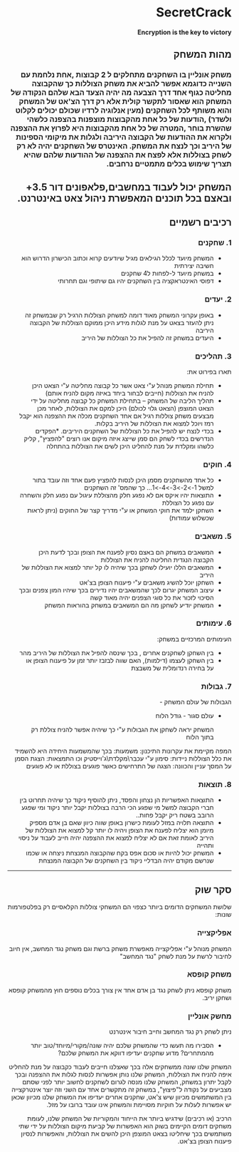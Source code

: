 <div dir='rtl' lang='he'>

# SecretCrack

**Encryption is the key to victory**

## מהות המשחק


### משחק אונליין בו השחקנים מתחלקים ל 2 קבוצות ,אחת נלחמת עם השנייה כדוגמא אפשר להביא את משחק הצוללות כך שהקבוצה מחליטה כגוף אחד דרך הצבעה מה יהיה הצעד הבא  שלהם הנקודה של המשחק הוא שאסור לתקשר קולית אלא רק דרך הצ'אט של המשחק והוא משותף לכל השחקנים (מעין אנלוגיה לרדיו שכולם יכולים לקלוט ולשדר) ,הודעות של כל אחת מהקבוצות מוצפנות בהצפנה כלשהי שהשרת בוחר ,המטרה של כל אחת מהקבוצות היא לפרוץ את ההצפנה ולקרוא את ההודעות של הקבוצה היריבה ולגלות את מיקומי הספינות של היריב וכך לנצח את המשחק. האינטרס של השחקנים יהיה לא רק לשחק בצוללות אלא לפצח את ההצפנה של ההודעות שלהם שהיא תצריך שימוש בכלים מתמטיים נרחבים.
המשחק יכול לעבוד במחשבים,פלאפונים דור 3.5+ ובאצם בכל תוכנים המאפשרת ניהול צאט באינטרנט.
---


## רכיבים רשמיים


### 1. שחקנים

* המשחק מיועד לכלל הגילאים מגיל שיודעים קרוא וכתוב הכישרון הדרוש הוא חשיבה יצירתית
* במשחק מיועד ל-לפחות ל4 שחקנים
* דפוסי האינטראקציה בין השחקנים יהיו גם שיתופי וגם תחרותי

### 2. יעדים

* באופן עקרוני המשחק מאוד דומה למשחק הצוללות הרגיל רק שבמשחק זה ניתן להעזר בצאט על מנת לגלות מידע היכן ממוקם הצוללות של הקבוצה היריבה
* היעדים במשחק זה להפיל את כל הצוללות של היריב 


### 3. תהליכים

תארו בפירוט את:

* תחילת המשחק מנוהל ע"י צאט אשר כל קבוצה מחליטה ע"י הצאט היכן להניח את הצוללות (חייבים לבחור ביחד באיזה מקום להניח אותם)
*	תהליך הליבה של המשחק – בתחילת המשחק כל קבוצה מחליטה על ידי הצאט המוצפן (הצאט גלוי לכולם) היכן למקם את הצוללות, לאחר מכן מבצעים משחק צוללות רגיל אם אחד השחקנים מכלה את ההצפנה הוא יקבל רמז ויוכל למצוא את הצוללות של היריב בקלות.
*	בכדי לנצח יש להפיל את כל הצוללות של השחקנים היריבים.
*הפקדים הנדרשים בכדי לשחק הם סמן שייצג איזה מיקום אנו רוצים "להפציץ", קליק כלשהו ומקלדת על מנת להחליט היכן לשים את הצוללות בהתחלה


### 4. חוקים

* כל אחד מהשחקנים מסמן היכן לנסות להפציץ פעם אחד וזה עובד בתור למשל 1->2->3->4->1... כך שהמס' זה השחקנים
* התוצאות יהיו איקס אם לא נפגע חלק מהצוללת עיגול עם נפגע חלק והשחרה עם נפגע כל הצוללת
* השחקן ילמד את חוקי המשחק או ע"י מדריך קצר של החוקים (ניתן לראות שכשלוש עמודות)

### 5. משאבים

* המשאבים במשחק הם באצם נסיון לפענח את הצופן ובכך לדעת היכן הקבוצה הנגדית החליטה להניח את הצוללות
*  המשאבים הללו יועילו לשחקן בכך שיהיה לו קל יותר למצוא את הצוללות של היריב
*  השחקן יוכל להשיג משאבים ע"י פיענוח הצופן בצ'אט
*  עיצוב המשחק יגרום לכך שהמשאבים יהיו נדירים בכך שיהיו המון צפנים ובכך הסיכוי לזכור את כל סוגי הצפנים יהיה מאוד קשה
*  המשחק יודיע לשחקן מה הם המשאבים במשחק בהוראות המשחק
 
### 6. עימותים

העימותים המרכזיים במשחק:

* בין השחקן לשחקנים אחרים , בכך שינסה להפיל את הצוללות של היריב מהר
* בין השחקן לעצמו (דילמות), האם שווה לבזבז יותר זמן על פיענוח הצופן או על בחירה רנדומלית של משבצת 


### 7. גבולות

הגבולות של עולם המשחק - 
* עולם סגור - גודל הלוח 

  המשחק יראה לשחקן את הגבולות ע"י כך שיהיה אפשר להניח צוללת רק בתוך הלוח 
 
 המפה מקיימת את עקרונות התיכנון:
 משמעות: בכך שהמשמעות היחידה היא להשמיד את כלל הצוללות
 ניידות: סימון ע"י עכבר\מקלדת\ג'וייסטיק וכו
 התמצאות: הצגת הסמן על המסך
 עניין והכוונה: הצגה של התרחישים כאשר פוגעים בצוללת או לא פוגעים


### 8. תוצאות

* התוצאות האפשריות הן נצחון והפסד, ניתן להוסיף ניקוד כך שיהיה תחרוט בין חברי הקבוצה למשל מי שפגע הכי הרבה בצוללות יקבל יותר ניקוד ומי שפגע הרובב בשטח ריק יקבל פחות.. 
* התוצאה תלויה במזל לעומת כישרון באופן שווה כיוון שאם בן אדם מספיק מיומן הוא יצליח לפענח את הצופן ויהיה לו יותר קל למצוא את הצוללות של היריב לאומת זאת אם לא יצליח למצוא את ההצפנה יהיה חייב לעבוד על ניסוי ותהייה 
* המשחק יכול להיות או סכום אפס בקח שהקבוצה המנצחת ניצחה או שכמו שנרשם מקודם יהיה הבדליי ניקוד בין השחקנים של הקבוצה המנצחת

---

## סקר שוק


שלושת המשחקים הדומים ביותר כצפוי הם המשחקי צוללות הקלאסיים רק בפלטפורמות שונות:

 ### אפליקצייה
 
 המשחק מנוהל ע"י אפליקצייה מאפשרת משחק ברשת וגם משחק נגד המחשב, אין חיוב לחיבור לרשת על מנת לשחק "נגד המחשב"
 

### משחק קופסא

  משחק קופסא ניתן לשחק נגד בן אדם אחד אין צורך בכלים נוספים חוץ מהמשחק קופסא ושחקן יריב.
 
### מחשק אונליין

 ניתן לשחק רק נגד המחשב וחייב חיבור אינטרנט
 

* הסבירו מה תעשו כדי שהמשחק שלכם יהיה שונה/מקורי/מיוחד/טוב יותר מהמתחרים?  מדוע שחקנים יעדיפו דווקא את המשחק שלכם?

 המשחק שלנו שונה ממשחקים אלה בכך שאצלנו חייבים לעבוד כקבוצה על מנת להחליט איפה להניח את הצוללות, המשחק שלנו נותן אפשרות לנסות לגלות את ההצפנה ובכך לקבל יתרון במשחק, המשחק שלנו מנסה לגרום לשחקנים לחשוב יותר לפני שסתם מצביעים על נקודה ל"פיצוץ", במשחק זה מתקשרים אחד עם השני וזה יוצר אינטרקצייה בין המשתמשים מכיוון שיש צ'אט, שחקנים אחרים יעדיפו את המשחק שלנו מכיוון שכאן יש אפשרות לעלות על חוקיות מסויימת והמשחק אינו עובד ברובו על מזל.
  
הרכיב (או רכיבים) שידגיש ביותר את הייחוד והמקוריות של המשחק שלנו, לעומת משחקים דומים הקיימים בשוק הוא האפשרות של קביעת מיקום הצוללות על ידי שתי משתמשים בכך שיחליטו בצאט המוצפן היכן להשים את הצוללות, והאפשרות לנסיון פיענוח הצופן בצ'אט. 


</div>
